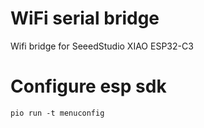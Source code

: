 # WiFi serial bridge 

Wifi bridge for SeeedStudio XIAO ESP32-C3


# Configure esp sdk
```
pio run -t menuconfig
```